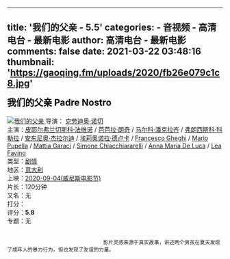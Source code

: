 
---
title: '我们的父亲 - 5.5'
categories: 
    - 音视频
    - 高清电台 - 最新电影
author: 高清电台 - 最新电影
comments: false
date: 2021-03-22 03:48:16
thumbnail: 'https://gaoqing.fm/uploads/2020/fb26e079c1c8.jpg'
---

<div>   
<h2 style="margin-top:10px"><a style="text-decoration:none;color:black;line-height:30px;" href="https://gaoqing.fm/view/undefined">我们的父亲 Padre Nostro</a><span class="text-muted"></span></h2>
    
<a href="https://gaoqing.fm/view/fb26e079c1c8"><img alt="我们的父亲" class="img-thumbnail img-responsive" src="https://gaoqing.fm/uploads/2020/fb26e079c1c8.jpg" referrerpolicy="no-referrer">
</a>
<span class="x-m-label">导演</span>：
<a href="https://gaoqing.fm/?director=%E5%85%8B%E5%8A%B3%E8%BF%AA%E5%A5%A5%C2%B7%E8%AF%BA%E5%88%87">克劳迪奥·诺切</a><br>
<span class="x-m-label">主演</span>：<a href="https://gaoqing.fm/?actor=%E7%9A%AE%E8%80%B6%E5%B0%94%E5%BC%97%E5%85%B0%E5%88%87%E6%96%AF%E7%A7%91%C2%B7%E6%B3%95%E7%BB%B4%E8%AF%BA">皮耶尔弗兰切斯科·法维诺</a> / <a href="https://gaoqing.fm/?actor=%E8%8A%AD%E8%8A%AD%E6%8B%89%C2%B7%E6%9C%97%E5%A5%87">芭芭拉·朗奇</a> / <a href="https://gaoqing.fm/?actor=%E9%A9%AC%E5%B0%94%E7%A7%91%C2%B7%E6%BD%98%E5%85%8B%E6%8B%89%E9%BD%90">马尔科·潘克拉齐</a> / <a href="https://gaoqing.fm/?actor=%E5%BC%97%E6%9C%97%E8%A5%BF%E6%96%AF%E7%A7%91%C2%B7%E7%A7%91%E5%8B%92%E6%8B%89">弗朗西斯科·科勒拉</a> / <a href="https://gaoqing.fm/?actor=%E5%AE%89%E4%B8%9C%E5%B0%BC%E5%A5%A5%C2%B7%E6%9D%B0%E6%8B%89%E5%B0%94%E8%BF%AA">安东尼奥·杰拉尔迪</a> / <a href="https://gaoqing.fm/?actor=%E5%9F%83%E8%8E%89%E5%A5%A5%E8%AF%BA%E6%8B%89%C2%B7%E5%BE%B7%E5%8D%A2%E5%8D%A1">埃莉奥诺拉·德卢卡</a> / <a href="https://gaoqing.fm/?actor=Francesco%20Gheghi">Francesco Gheghi</a> / <a href="https://gaoqing.fm/?actor=Mario%20Pupella">Mario Pupella</a> / <a href="https://gaoqing.fm/?actor=Mattia%20Garaci">Mattia Garaci</a> / <a href="https://gaoqing.fm/?actor=Simone%20Chiacchiararelli">Simone Chiacchiararelli</a> / <a href="https://gaoqing.fm/?actor=Anna%20Maria%20De%20Luca">Anna Maria De Luca</a> / <a href="https://gaoqing.fm/?actor=Lea%20Favino">Lea Favino</a><br>
<span class="x-m-label">类型</span>：<a href="https://gaoqing.fm/?type=%E5%89%A7%E6%83%85">剧情</a><br><span class="x-m-label">地区</span>：<a href="https://gaoqing.fm/?country=%E6%84%8F%E5%A4%A7%E5%88%A9">意大利</a><br>
<span class="x-m-label">上映</span>：<a href="https://gaoqing.fm/?year=2020">2020-09-04(威尼斯电影节)</a><br><span class="x-m-label">片长</span>：120分钟<br><span class="x-m-label">又名</span>：无 <br><span class="x-m-label">打分</span>：<span class="badge" style="color: white; font-weight: bold;">5.5</span>    <br>
<span class="x-m-label">评分</span>：<span class="badge" style="font-weight: bold;">5.8</span>  <br>
<span class="x-m-label">专题</span>：无<br><br>

                                　　影片灵感来源于真实故事，讲述两个男孩在夏天发现了成年人的暴力行为，但也发现了友谊的力量。
                          
</div>
            